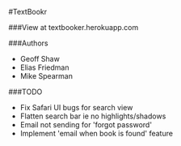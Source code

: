 #TextBookr

###View at textbooker.herokuapp.com

###Authors
- Geoff Shaw
- Elias Friedman
- Mike Spearman

###TODO

- Fix Safari UI bugs for search view
- Flatten search bar ie no highlights/shadows
- Email not sending for 'forgot password'
- Implement 'email when book is found' feature
